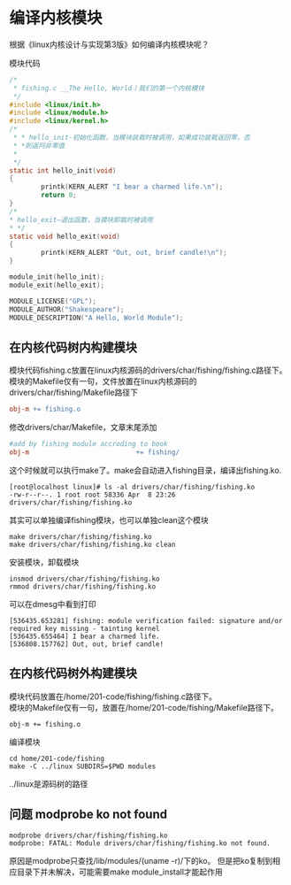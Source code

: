 编译内核模块
========================
根据《linux内核设计与实现第3版》如何编译内核模块呢？

模块代码
```c
/*
 * fishing.c __The Hello, World丨我们的第一个内核模块
 */
#include <linux/init.h>
#include <linux/module.h>
#include <linux/kernel.h>
/*
 * * hello_init-初始化函数，当模块装栽时被调用，如果成功装栽返回零，否
 * *則返冋非零值
 *
 */
static int hello_init(void)
{
        printk(KERN_ALERT "I bear a charmed life.\n");
        return 0;
}
/*
* hello_exit—退出函数，当摸块卸栽时被调用
* */
static void hello_exit(void)
{
        printk(KERN_ALERT "Out, out, brief candle!\n");
}

module_init(hello_init);
module_exit(hello_exit);

MODULE_LICENSE("GPL");
MODULE_AUTHOR("Shakespeare");
MODULE_DESCRIPTION("A Hello, World Module");
```


## 在内核代码树内构建模块
模块代码fishing.c放置在linux内核源码的drivers/char/fishing/fishing.c路径下。  
模块的Makefile仅有一句，文件放置在linux内核源码的drivers/char/fishing/Makefile路径下
```Makefile
obj-m += fishing.o
```
修改drivers/char/Makefile，文章末尾添加
```Makefile
#add by fishing module accroding to book
obj-m                           += fishing/
```
这个时候就可以执行make了。make会自动进入fishing目录，编译出fishing.ko.
```shell-session
[root@localhost linux]# ls -al drivers/char/fishing/fishing.ko
-rw-r--r--. 1 root root 58336 Apr  8 23:26 drivers/char/fishing/fishing.ko
```
其实可以单独编译fishing模块，也可以单独clean这个模块
```shell-session
make drivers/char/fishing/fishing.ko
make drivers/char/fishing/fishing.ko clean
```
安装模块，卸载模块
```
insmod drivers/char/fishing/fishing.ko
rmmod drivers/char/fishing/fishing.ko
```
可以在dmesg中看到打印
``` 
[536435.653281] fishing: module verification failed: signature and/or required key missing - tainting kernel
[536435.655464] I bear a charmed life.
[536808.157762] Out, out, brief candle!
```
## 在内核代码树外构建模块
模块代码放置在/home/201-code/fishing/fishing.c路径下。  
模块的Makefile仅有一句，放置在/home/201-code/fishing/Makefile路径下。
```
obj-m += fishing.o
```
编译模块
```
cd home/201-code/fishing
make -C ../linux SUBDIRS=$PWD modules
```
../linux是源码树的路径


## 问题 modprobe ko not found
```
modprobe drivers/char/fishing/fishing.ko
modprobe: FATAL: Module drivers/char/fishing/fishing.ko not found.
```
原因是modprobe只查找/lib/modules/(uname -r)/下的ko。 但是把ko复制到相应目录下并未解决，可能需要make module_install才能起作用

